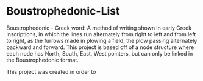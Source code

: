 # Boustrophedonic-List

Boustrophedonic - Greek word: A method of writing shown in early Greek inscriptions, in which the lines run alternately from right to left and from left to right, as the furrows made in plowing a field, the plow passing alternately backward and forward.
This project is based off of a node structure where each node has North, South, East, West pointers, but can only be linked in the Boustrophedonic format. 

This project was created in order to 


